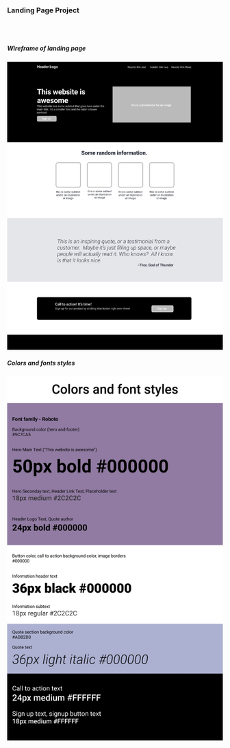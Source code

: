 ### Landing Page Project 

\
&nbsp;


##### Wireframe of landing page
![Landing Page Wireframe](landing-page-wf.jpg)


##### Colors and fonts styles
![Colors and fonts](colors-and-fonts.jpg)